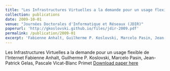 ```yaml
---
title: "Les Infrastructures Virtuelles a la demande pour un usage flexible de l'Internet"
collection: publications
date: 2009-10-01
venue: "Journées Doctorales d'Informatique et Réseaux (JDIR)"
paperurl: 'http://gkoslovski.github.io/files/jdir-2009.pdf'
permalink: /publication/2009-01
excerpt: 'Fabienne Anhalt, Guilherme P. Koslovski, Marcelo Pasin, Jean-Patrick Gelas, Pascale Vicat-Blanc Primet'
---
```

Les Infrastructures Virtuelles a la demande pour un usage flexible de l'Internet
Fabienne Anhalt, Guilherme P. Koslovski, Marcelo Pasin, Jean-Patrick Gelas, Pascale Vicat-Blanc Primet
[Download paper here](http://gkoslovski.github.io/files/jdir-2009.pdf)
